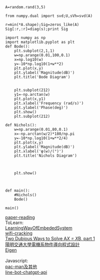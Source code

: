 
```
A=random.rand(3,5)

from numpy.dual import svd;U,sVh=svd(A)

r=min(*A.shape);Sig=zeros_like(A)
Sig[:r,:r]=diag(s);print Sig

```

```
import numpy as np
import matplotlib.pyplot as plt
def Bode():
    plt.subplot(2,1,1)
    w=np.arange(0.01,100,0.1)
    x=np.log10(w)
    y=-10*np.log10(1+w**2)
    plt.plot(x,y)
    plt.ylabel('Magnitude(dB)')
    plt.title('Bode Diagram')

    
    plt.subplot(212)
    y1=-np.arctan(w)
    plt.plot(x,y1)
    plt.xlabel('Frequency (rad/s)')
    plt.ylabel('Phase(deg)')
    plt.show()
    plt.subplot(212)

def Nichols():
    w=np.arange(0.01,80,0.1)
    x=-np.arctan(w/2)*180/np.pi
    y=-10*np.log10(1+w**2/4)
    plt.plot(x,y)
    plt.ylabel('Magnitude(dB)')
    plt.xlabel('φ(w)/(°)')
    plt.title('Nichols Diagram')
    

    
    plt.show()
    

    
def main():
    #Nichols()
    Bode()

main()
```

[paper-reading](https://github.com/mli/paper-reading)<br>
ToLearn:<br>
[LearningWayOfEmbededSystem](https://github.com/SSHeRun/LearningWayOfEmbededSystem)<br>
[wifi-cracking](https://github.com/brannondorsey/wifi-cracking)<br>
[Two Dubious Ways to Solve A*X = X*B, part 1](https://blogs.mathworks.com/cleve/2020/10/09/two-dubious-ways-to-solve-ax-xb-part-1/)<br>
[陽明交通大學電機系物件導向程式設計](http://ocw.nctu.edu.tw/course_detail.php?bgid=8&gid=0&nid=343&page=4)<br>
[Eigen](https://eigen.tuxfamily.org/index.php?title=Main_Page)<br>
<br>
Javascript:<br>
[pac-man及其他](https://www.zhihu.com/answer/2263313024)<br>
[line-bot-chatgpt-api](https://github.com/Hans-Tsai/my-chatgpt/tree/main)<br>



